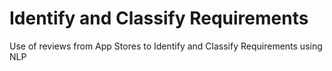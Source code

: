 # Identify and Classify Requirements
 Use of reviews from App Stores to Identify and Classify Requirements using NLP
